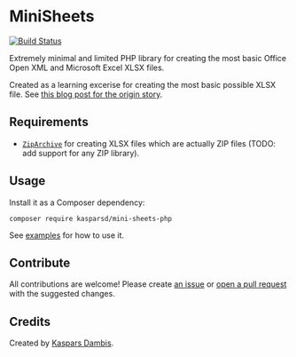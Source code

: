 # MiniSheets

[![Build Status](https://travis-ci.com/kasparsd/mini-sheets-php.svg?branch=master)](https://travis-ci.com/kasparsd/mini-sheets-php)

Extremely minimal and limited PHP library for creating the most basic Office Open XML and Microsoft Excel XLSX files.

Created as a learning excerise for creating the most basic possible XLSX file. See [this blog post for the origin story](https://kaspars.net/blog/excel-xlsx-xml-php).


## Requirements

- [`ZipArchive`](https://www.php.net/manual/en/class.ziparchive.php) for creating XLSX files which are actually ZIP files (TODO: add support for any ZIP library).


## Usage

Install it as a Composer dependency:

	composer require kasparsd/mini-sheets-php

See [examples](examples) for how to use it.


## Contribute

All contributions are welcome! Please create [an issue](https://github.com/kasparsd/mini-sheets-php/issues/new) or [open a pull request](https://github.com/kasparsd/mini-sheets-php/pulls) with the suggested changes.


## Credits

Created by [Kaspars Dambis](https://kaspars.net).
